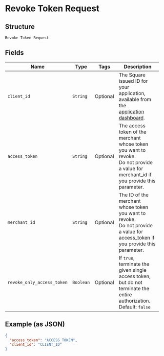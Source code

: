 
# Revoke Token Request

## Structure

`Revoke Token Request`

## Fields

| Name | Type | Tags | Description |
|  --- | --- | --- | --- |
| `client_id` | `String` | Optional | The Square issued ID for your application, available from the<br>[application dashboard](https://connect.squareup.com/apps). |
| `access_token` | `String` | Optional | The access token of the merchant whose token you want to revoke.<br>Do not provide a value for merchant_id if you provide this parameter. |
| `merchant_id` | `String` | Optional | The ID of the merchant whose token you want to revoke.<br>Do not provide a value for access_token if you provide this parameter. |
| `revoke_only_access_token` | `Boolean` | Optional | If `true`, terminate the given single access token, but do not<br>terminate the entire authorization.<br>Default: `false` |

## Example (as JSON)

```json
{
  "access_token": "ACCESS_TOKEN",
  "client_id": "CLIENT_ID"
}
```

